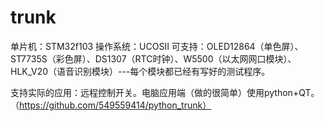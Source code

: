 # trunk

单片机：STM32f103
操作系统：UCOSII
可支持：OLED12864（单色屏）、ST7735S（彩色屏）、DS1307（RTC时钟）、W5500（以太网网口模块）、HLK_V20（语音识别模块）---每个模块都已经有写好的测试程序。

支持实际的应用：远程控制开关。电脑应用端（做的很简单）使用python+QT。（https://github.com/549559414/python_trunk）
